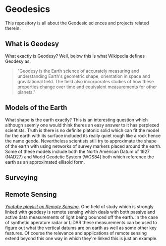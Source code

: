 # Geodesics
This repository is all about the Geodesic sciences and projects related therein.

## What is Geodesy

What exactly is Geodesy? Well, below this is what Wikipedia defines Geodesy as.

> "Geodesy is the Earth science of accurately measuring and understanding Earth's geometric shape, orientation in space and gravitational field. The field also incorporates studies of how these properties change over time and equivalent measurements for other planets."

## Models of the Earth
What shape is the earth exactly? This is an interesting question which although seemly one would think theres an easy answer to it has perplexed scientists. Truth is there is no definite platonic solid which can fit the model for the earth with its surface included its really quiet rough like a rock hence the name geode. Nevertheless scientists still try to approximate the shape of the earth with using networks of survey markers placed around the earth. Some of these models include both the North American Datum of 1927 (NAD27) and World Geodetic System (WGS84)  both which reference the earth as an approximated ellisoid form. 

## Surveying 


## Remote Sensing
*[Youtube playlist on Remote Sensing](https://www.youtube.com/playlist?list=PL1Se2xIuNxEoF1kY6fONj9U0oycsERbmj)*. 
One field of study which is strongly linked with geodesy is remote sensing which deals with both passive and active data measurements of light being bounced off the earth. In the case of synthetic aperature radar or LiDAR these measurements can be used to figure out what the vertical datums are on earth as well as some other key features. Of course the relevance and applications of remote sensing extend beyond this one way in which they're linked this is just an example. 




